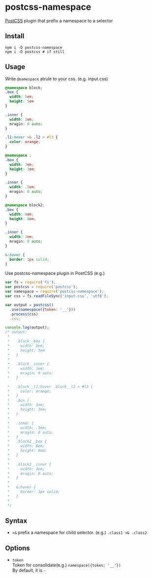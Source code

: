 # postcss-namespace

[PostCSS](https://github.com/postcss/postcss) plugin that prefix a namespace to a selector

## Install

```
npm i -D postcss-namespace
npm i -D postcss # if still
```

## Usage

Write `@namespace` atrule to your css.
(e.g. input.css)
```css
@namespace block;
.box {
  width: 5em;
  height: 5em
}

.inner {
  width: 1em;
  mragin: 0 auto;
}

.l1:hover >& .l2 > #l3 {
  color: orange;
}

@namespace ;
.box {
  width: 3em;
  height: 3em;
}

.inner {
  width: .5em;
  mragin: 0 auto;
}

@namespace block2;
.box {
  width: 8em;
  height: 8em;
}

.inner {
  width: 3em;
  mragin: 0 auto;
}

&:hover {
  border: 1px solid;
}

```

Use postcss-namespace plugin in PostCSS
(e.g.)
```javascript
var fs = require('fs');
var postcss = require('postcss');
var namespace = require('postcss-namespace');
var css = fs.readFileSync('input.css', 'utf8');

var output = postcss()
  .use(namespace({token: '__'}))
  .process(css)
  .css;

console.log(output);
/* output:
 *
 *   .block__box {
 *     width: 5em;
 *     height: 5em
 *   }
 *
 *   .block__inner {
 *     width: 1em;
 *     mragin: 0 auto;
 *   }

 *   .block__l1:hover .block__l2 > #l3 {
 *     color: orange;
 *   }
 *   .box {
 *     width: 3em;
 *     height: 3em;
 *   }
 *
 *   .inner {
 *     width: .5em;
 *     mragin: 0 auto;
 *   }
 *   .block2__box {
 *     width: 8em;
 *     height: 8em;
 *   }
 *
 *   .block2__inner {
 *     width: 3em;
 *     mragin: 0 auto;
 *   }
 *
 * 	 &:hover {
 *     border: 1px solid;
 * 	 }
 *
 */
```

## Syntax

- `>&`
  prefix a namespace for child selector. (e.g.) `.class1 >& .class2`

## Options

- `token`  
  Token for consolidate(e.g.) `namespace({token: '__'})`  
  By default, it is `-`
